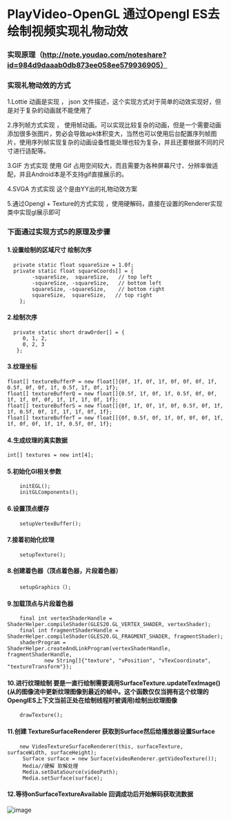 # PlayVideo-OpenGL 通过Opengl ES去绘制视频实现礼物动效

### 实现原理（http://note.youdao.com/noteshare?id=984d9daaab0db873ee058ee579936905）

### 实现礼物动效的方式
1.Lottie 动画是实现 ， json 文件描述，这个实现方式对于简单的动效实现好，但是对于复杂的动画就不能使用了

2.序列帧方式实现 ， 使用帧动画。可以实现比较复杂的动画，但是一个需要动画添加很多张图片，势必会导致apk体积变大，当然也可以使用后台配置序列帧图片，使用序列帧实现复杂的动画设备性能处理也较为复杂，并且还要根据不同的尺寸进行适配等。

3.GIF 方式实现 使用 Gif 占用空间较大，而且需要为各种屏幕尺寸、分辨率做适配，并且Android本是不支持gif直接展示的。

4.SVGA 方式实现 这个是由YY出的礼物动效方案

5.通过Opengl + Texture的方式实现 ，使用硬解码，直接在设置的Renderer实现类中实现gl展示即可

### 下面通过实现方式5的原理及步骤

 #### 1.设置绘制的区域尺寸  绘制次序
 
      private static float squareSize = 1.0f;
      private static float squareCoords[] = {
            -squareSize,  squareSize,   // top left
            -squareSize, -squareSize,   // bottom left
            squareSize, -squareSize,    // bottom right
            squareSize,  squareSize,   // top right
        };
        
 #### 2.绘制次序
 
      private static short drawOrder[] = {
         0, 1, 2, 
         0, 2, 3
       };
     
 #### 3.纹理坐标
 
    float[] textureBufferP = new float[]{0f, 1f, 0f, 1f, 0f, 0f, 0f, 1f, 0.5f, 0f, 0f, 1f, 0.5f, 1f, 0f, 1f};
    float[] textureBufferQ = new float[]{0.5f, 1f, 0f, 1f, 0.5f, 0f, 0f, 1f, 1f, 0f, 0f, 1f, 1f, 1f, 0f, 1f};
    float[] textureBufferS = new float[]{0f, 1f, 0f, 1f, 0f, 0.5f, 0f, 1f, 1f, 0.5f, 0f, 1f, 1f, 1f, 0f, 1f};
    float[] textureBufferT = new float[]{0f, 0.5f, 0f, 1f, 0f, 0f, 0f, 1f, 1f, 0f, 0f, 1f, 1f, 0.5f, 0f, 1f};

 #### 4.生成纹理的真实数据
 
    int[] textures = new int[4];
    
 #### 5.初始化Gl相关参数
 
        initEGL();
        initGLComponents();
        
 #### 6.设置顶点缓存
 
        setupVertexBuffer();
        
 #### 7.接着初始化纹理
 
        setupTexture();
        
 #### 8.创建着色器（顶点着色器，片段着色器）
 
        setupGraphics（);
        
 #### 9.加载顶点与片段着色器
 
        final int vertexShaderHandle = ShaderHelper.compileShader(GLES20.GL_VERTEX_SHADER, vertexShader);
        final int fragmentShaderHandle = ShaderHelper.compileShader(GLES20.GL_FRAGMENT_SHADER, fragmentShader);
        shaderProgram = ShaderHelper.createAndLinkProgram(vertexShaderHandle, fragmentShaderHandle,
                new String[]{"texture", "vPosition", "vTexCoordinate", "textureTransform"});
                
 #### 10.进行纹理绘制 要是一直行绘制需要调用SurfaceTexture.updateTexImage()(从的图像流中更新纹理图像到最近的帧中。这个函数仅仅当拥有这个纹理的           OpenglES上下文当前正处在绘制线程时被调用)绘制出纹理图像
 
        drawTexture();
   
 #### 11.创建 TextureSurfaceRenderer  获取到Surface然后给播放器设置Surface
 
        new VideoTextureSurfaceRenderer(this, surfaceTexture, surfaceWidth, surfaceHeight);
         Surface surface = new Surface(videoRenderer.getVideoTexture());
         Media//硬解 软解处理
         Media.setDataSource(videoPath);
         Media.setSurface(surface);
  
 #### 12.等待onSurfaceTextureAvailable 回调成功后开始解码获取流数据
   
   
![image](https://github.com/yangdong123/MediaGiftPlayer/master/app/src/main/res/mipmap-hdpi/animtion.gif?raw=true)

